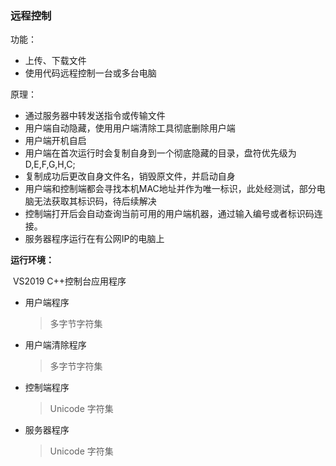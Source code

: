### 远程控制

功能：

* 上传、下载文件
* 使用代码远程控制一台或多台电脑

原理：

* 通过服务器中转发送指令或传输文件
* 用户端自动隐藏，使用用户端清除工具彻底删除用户端
* 用户端开机自启
* 用户端在首次运行时会复制自身到一个彻底隐藏的目录，盘符优先级为D,E,F,G,H,C;
* 复制成功后更改自身文件名，销毁原文件，并启动自身
* 用户端和控制端都会寻找本机MAC地址并作为唯一标识，此处经测试，部分电脑无法获取其标识码，待后续解决
* 控制端打开后会自动查询当前可用的用户端机器，通过输入编号或者标识码连接。
* 服务器程序运行在有公网IP的电脑上

**运行环境：**

​	VS2019           C++控制台应用程序

* 用户端程序

  > 多字节字符集

* 用户端清除程序

  > 多字节字符集

* 控制端程序

  > Unicode 字符集

* 服务器程序

  > Unicode 字符集





